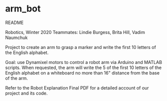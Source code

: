 # arm_bot

README

Robotics, Winter 2020
Teammates: Lindie Burgess, Brita Hill, Vadim Naumchuk

Project to create an arm to grasp a marker and write the first 10 letters of the English alphabet. 

Goal: use Dynamixel motors to control a robot arm via Arduino and MATLAB scripts. 
When requested, the arm will write the 5 of the first 10 letters of the English alphabet
on a whiteboard no more than 16" distance from the base of the arm. 

Refer to the Robot Explanation Final PDF for a detailed account of our project and its code. 
